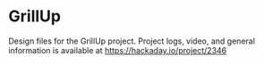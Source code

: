 GrillUp
=======

Design files for the GrillUp project. 
Project logs, video, and general information is available at https://hackaday.io/project/2346
